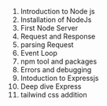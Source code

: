 1. Introduction to Node js
2. Installation of NodeJs
3. First Node Server
4. Request and Response
5. parsing Request
6. Event Loop
7. npm tool and packages
8. Errors and debugging
9. Intoduction to Expressjs
10. Deep dive Express
11. tailwind css addition
